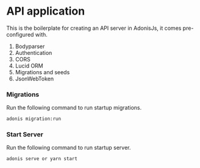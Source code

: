 # API application

This is the boilerplate for creating an API server in AdonisJs, it comes pre-configured with.

1. Bodyparser
2. Authentication
3. CORS
4. Lucid ORM
5. Migrations and seeds
6. JsonWebToken

### Migrations

Run the following command to run startup migrations.

```bash
adonis migration:run
```
### Start Server

Run the following command to run startup server.

```bash
adonis serve or yarn start
```
